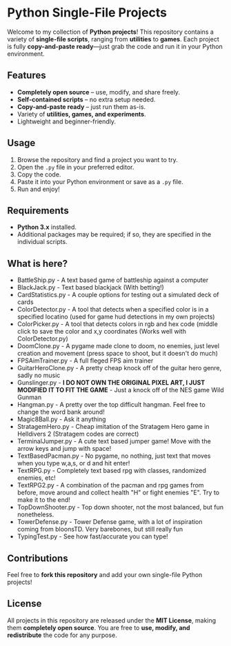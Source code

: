 # Python Single-File Projects

Welcome to my collection of **Python projects**! This repository contains a variety of **single-file scripts**, ranging from **utilities** to **games**. Each project is fully **copy-and-paste ready**—just grab the code and run it in your Python environment.  

## Features

- **Completely open source** – use, modify, and share freely.
- **Self-contained scripts** – no extra setup needed.
- **Copy-and-paste ready** – just run them as-is.
- Variety of **utilities, games, and experiments**.
- Lightweight and beginner-friendly.

## Usage

1. Browse the repository and find a project you want to try.
2. Open the `.py` file in your preferred editor.
3. Copy the code.
4. Paste it into your Python environment or save as a `.py` file.
5. Run and enjoy!

## Requirements

- **Python 3.x** installed.
- Additional packages may be required; if so, they are specified in the individual scripts.

## What is here?

- BattleShip.py - A text based game of battleship against a computer
- BlackJack.py - Text based blackjack (With betting!)
- CardStatistics.py - A couple options for testing out a simulated deck of cards
- ColorDetector.py - A tool that detects when a specified color is in a specified locatino (used for game hud detections in my own projects)
- ColorPicker.py - A tool that detects colors in rgb and hex code (middle click to save the color and x,y coordinates (Works well with ColorDetector.py)
- DoomClone.py - A pygame made clone to doom, no enemies, just level creation and movement (press space to shoot, but it doesn't do much)
- FPSAimTrainer.py - A full fleged FPS aim trainer
- GuitarHeroClone.py - A pretty cheap knock off of the guitar hero genre, sadly no music
- Gunslinger.py - **I DO NOT OWN THE ORIGINAL PIXEL ART, I JUST MODIFIED IT TO FIT THE GAME** - Just a knock off of the NES game Wild Gunman
- Hangman.py - A pretty over the top difficult hangman. Feel free to change the word bank around!
- Magic8Ball.py - Ask it anything
- StratagemHero.py - Cheap imitation of the Stratagem Hero game in Helldivers 2 (Stratagem codes are correct)
- TerminalJumper.py - A cute text based jumper game! Move with the arrow keys and jump with space!
- TextBasedPacman.py - No pygame, no nothing, just text that moves when you type w,a,s, or d and hit enter!
- TextRPG.py - Completely text based rpg with classes, randomized enemies, etc!
- TextRPG2.py - A combination of the pacman and rpg games from before, move around and collect health "H" or fight enemies "E". Try to make it to the end!
- TopDownShooter.py - Top down shooter, not the most balanced, but fun nonetheless.
- TowerDefense.py - Tower Defense game, with a lot of inspiration coming from bloonsTD. Very barebones, but still really fun
- TypingTest.py - See how fast/accurate you can type!


## Contributions

Feel free to **fork this repository** and add your own single-file Python projects!  

## License

All projects in this repository are released under the **MIT License**, making them **completely open source**. You are free to **use, modify, and redistribute** the code for any purpose.
